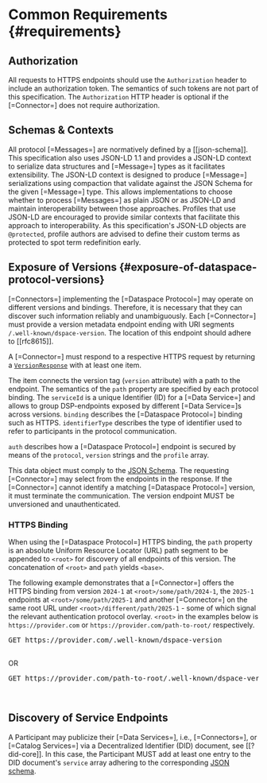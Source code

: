 # Common Requirements {#requirements}

## Authorization

All requests to HTTPS endpoints should use the `Authorization` header to include an authorization token. The semantics
of such tokens are not part of this specification. The `Authorization` HTTP header is optional if the [=Connector=]
does not require authorization.

## Schemas & Contexts

All protocol [=Messages=] are normatively defined by a [[json-schema]]. This specification also uses JSON-LD 1.1 and
provides a JSON-LD context to serialize data structures and [=Message=] types as it facilitates extensibility. The
JSON-LD context is designed to produce [=Message=] serializations using compaction that validate against the JSON Schema
for the given [=Message=] type. This allows implementations to choose whether to process [=Messages=] as plain JSON or
as JSON-LD and maintain interoperability between those approaches. Profiles that use JSON-LD are encouraged to provide
similar contexts that facilitate this approach to interoperability. As this specification's JSON-LD objects are 
`@protected`, profile authors are advised to define their custom terms as protected to spot term redefinition early.

## Exposure of Versions {#exposure-of-dataspace-protocol-versions}

[=Connectors=] implementing the [=Dataspace Protocol=] may operate on different versions and bindings. Therefore, it is
necessary that they can discover such information reliably and unambiguously. Each [=Connector=]
must provide a version metadata endpoint ending with URI segments `/.well-known/dspace-version`. The location of this 
endpoint should adhere to [[rfc8615]].

A [=Connector=] must respond to a respective HTTPS request by returning a [`VersionResponse`](#VersionResponse-table)
with at least one item. 

<p data-include="message/table/versionresponse.html" data-include-format="html">
</p>

The item connects the version tag (`version` attribute) with a path to the endpoint.
The semantics of the `path` property are specified by each protocol binding. The `serviceId` is a unique Identifier (ID) for 
a [=Data Service=] and allows to group DSP-endpoints exposed by different [=Data Service=]s across versions. `binding`
describes the [=Dataspace Protocol=] binding such as HTTPS. `identifierType` describes the type of identifier used to refer to
participants in the protocol communication.

<p data-include="message/table/version.html" data-include-format="html">
</p>

`auth` describes how a [=Dataspace Protocol=] endpoint is secured by means of the `protocol`, `version` strings and the `profile` array.


<p data-include="message/table/auth.html" data-include-format="html">
</p>


This data object must comply to the [JSON Schema](message/schema/protocol-version-schema.json). The requesting
[=Connector=] may select from the endpoints in the response. If the [=Connector=] cannot identify a matching [=Dataspace
Protocol=] version, it must terminate the communication. The version endpoint MUST be unversioned and unauthenticated.

### HTTPS Binding

When using the [=Dataspace Protocol=] HTTPS binding, the `path` property is an absolute Uniform Resource Locator (URL) path segment to be appended to `<root>` for
discovery of all endpoints of this version. The concatenation of `<root>` and `path` yields `<base>`.

The following example demonstrates that a [=Connector=] offers the HTTPS binding from version `2024-1` at
`<root>/some/path/2024-1`, the `2025-1` endpoints at `<root>/some/path/2025-1` and another [=Connector=] on the same 
root URL under `<root>/different/path/2025-1` - some of which signal the relevant authentication protocol overlay. 
`<root>` in the examples below is `https://provider.com` or `https://provider.com/path-to-root/` respectively.

<aside class="example" title="Well-known Version Endpoint (HTTPS) at different root path">
    <pre class="http">GET https://provider.com/.well-known/dspace-version
    </pre>
    OR
    <pre class="http">GET https://provider.com/path-to-root/.well-known/dspace-version</pre>
    <pre class="json" data-include="message/example/protocol-version.json">
    </pre>
</aside>

## Discovery of Service Endpoints

A Participant may publicize their [=Data Services=], i.e., [=Connectors=], or [=Catalog Services=] via a Decentralized Identifier (DID) document, 
see [[?did-core]]. In this case, the Participant MUST add at least one entry to the DID document's `service` array 
adhering to the corresponding [JSON schema](message/schema/did-service-schema.json).

<aside class="example" title="Catalog Service DID Service Example">
    <pre class="json" data-include="message/example/catalogservice-did-service.json">
    </pre>
</aside>

<aside class="example" title="Data Service DID Service Example">
    <pre class="json" data-include="message/example/dataservice-did-service.json">
    </pre>
</aside>